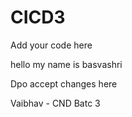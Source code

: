 # CICD3


Add your code here


hello my name is basvashri


Dpo accept changes here

Vaibhav - CND Batc 3
